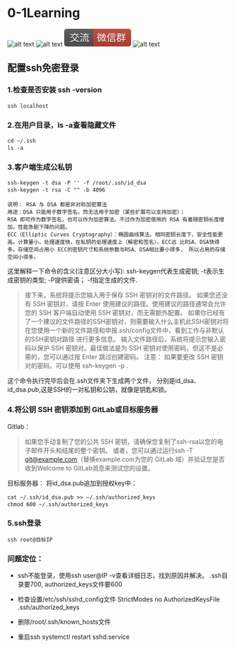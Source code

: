 # 0-1Learning

![alt text](../static/common/svg/luoxiaosheng.svg "公众号")
![alt text](../static/common/svg/luoxiaosheng_learning.svg "学习")
![alt text](../static/common/svg/luoxiaosheng_wechat.svg "微信")
![alt text](../static/common/svg/luoxiaosheng_gitee.svg "码云")

## 配置ssh免密登录

### 1.检查是否安装 ssh -version
	ssh localhost

### 2.在用户目录，ls -a查看隐藏文件 
```
cd ~/.ssh
ls -a
```

### 3.客户端生成公私钥
```
ssh-keygen -t dsa -P '' -f /root/.ssh/id_dsa
ssh-keygen -t rsa -C "" -b 4096

说明： RSA 与 DSA 都是非对称加密算法
用途：DSA 只能用于数字签名，而无法用于加密（某些扩展可以支持加密）；
RSA 即可作为数字签名，也可以作为加密算法。不过作为加密使用的 RSA 有着随密钥长度增加，性能急剧下降的问题。
ECC（Elliptic Curves Cryptography）：椭圆曲线算法。相同密钥长度下，安全性能更高。计算量小，处理速度快，在私钥的处理速度上（解密和签名），ECC远 比RSA、DSA快得多。存储空间占用小 ECC的密钥尺寸和系统参数与RSA、DSA相比要小得多， 所以占用的存储空间小得多。

```
这里解释一下命令的含义(注意区分大小写):
ssh-keygen代表生成密钥; -t表示生成密钥的类型; -P提供密语； -f指定生成的文件.

>接下来，系统将提示您输入用于保存 SSH 密钥对的文件路径。
如果您还没有 SSH 密钥对，请按 Enter 使用建议的路径。使用建议的路径通常会允许您的 SSH 客户端自动使用 SSH 密钥对，而无需额外配置。
如果你已经有了一个建议的文件路径的SSH密钥对，则需要输入什么主机此SSH密钥对将在您使用一个新的文件路径和申报.ssh/config文件中，看到工作与非默认的SSH密钥对路径
进行更多信息。
输入文件路径后，系统将提示您输入密码以保护 SSH 密钥对。最佳做法是为 SSH 密钥对使用密码，但这不是必需的，您可以通过按 Enter 跳过创建密码。
注意：
 如果要更改 SSH 密钥对的密码，可以使用
 ssh-keygen -p <keyname>.

这个命令执行完毕后会在.ssh文件夹下生成两个文件，
分别是id_dsa、id_dsa.pub,这是SSH的一对私钥和公钥，就像是钥匙和锁。

### 4.将公钥 SSH 密钥添加到 GitLab或目标服务器
Gitlab：
>如果您手动复制了您的公共 SSH 密钥，请确保您复制了ssh-rsa以您的电子邮件开头和结尾的整个密钥。
或者，您可以通过运行ssh -T git@example.com（替换example.com为您的 GitLab 域）并验证您是否收到Welcome to GitLab消息来测试您的设置。

目标服务器：
将id_dsa.pub追加到授权key中：
```
cat ~/.ssh/id_dsa.pub >> ~/.ssh/authorized_keys
chmod 600 ~/.ssh/authorized_keys
```

### 5.ssh登录
```
ssh root@目标IP
```

### 问题定位：
- ssh不能登录，使用ssh user@IP -v查看详细日志，找到原因并解决。
.ssh目录要700, authorized_keys文件要600

- 检查设置/etc/ssh/sshd_config文件
StrictModes no
AuthorizedKeysFile .ssh/authorized_keys

- 删除/root/.ssh/known_hosts文件

- 重启ssh
systemctl restart sshd.service

